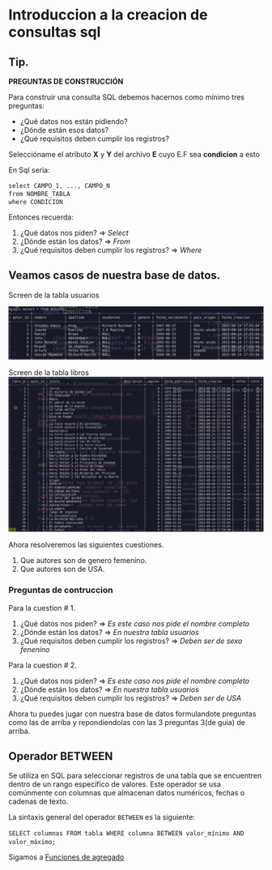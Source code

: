 # Introduccion a la creacion de consultas sql

## Tip.

**PREGUNTAS DE CONSTRUCCIÓN**

Para construir una consulta SQL debemos hacernos como mínimo tres preguntas:

- ¿Qué datos nos están pidiendo?
- ¿Dónde están esos datos?
- ¿Qué requisitos deben cumplir los registros?

Seleccióname el atributo **X** y **Y**
del archivo **E** cuyo E.F sea **condicion** a esto

En Sql seria:

```
select CAMPO_1, ..., CAMPO_N
from NOMBRE_TABLA
where CONDICION
```

Entonces recuerda:

1. ¿Qué datos nos piden? => _Select_
2. ¿Dónde están los datos? => _From_
3. ¿Qué requisitos deben cumplir los registros? => _Where_

## Veamos casos de nuestra base de datos.

Screen de la tabla usuarios

![Tabla usuarios](./imgs/tablaUsuarios.png)

Screen de la tabla libros
![Tabla libros](./imgs/tablalibros.png)

Ahora resolveremos las siguientes cuestiones.

1. Que autores son de genero femenino.
2. Que autores son de USA.

### Preguntas de contruccion

Para la cuestion # 1.

1. ¿Qué datos nos piden? => _Es este caso nos pide el nombre completo_
2. ¿Dónde están los datos? => _En nuestra tabla usuarios_
3. ¿Qué requisitos deben cumplir los registros? => _Deben ser de sexo fenenino_

Para la cuestion # 2.

1. ¿Qué datos nos piden? => _Es este caso nos pide el nombre completo_
2. ¿Dónde están los datos? => _En nuestra tabla usuarios_
3. ¿Qué requisitos deben cumplir los registros? => _Deben ser de USA_

Ahora tu puedes jugar con nuestra base de datos formulandote preguntas como las de arriba y repondiendolas con las 3 preguntas 3(de guia) de arriba.

## Operador BETWEEN

Se utiliza en SQL para seleccionar registros de una tabla que se encuentren dentro de un rango específico de valores. Este operador se usa comúnmente con columnas que almacenan datos numéricos, fechas o cadenas de texto.

La sintaxis general del operador `BETWEEN` es la siguiente:

`SELECT columnas
FROM tabla
WHERE columna BETWEEN valor_mínimo AND valor_máximo;
`

Sigamos a [Funciones de agregado](./3-FuncionesAgregado.md)
